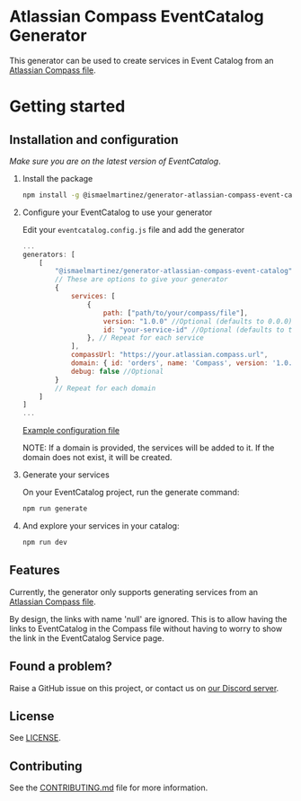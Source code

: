 # Atlassian Compass EventCatalog Generator

This generator can be used to create services in Event Catalog from an [Atlassian Compass file].

# Getting started

## Installation and configuration

_Make sure you are on the latest version of EventCatalog_.

1. Install the package

    ```sh
    npm install -g @ismaelmartinez/generator-atlassian-compass-event-catalog
    ```

1. Configure your EventCatalog to use your generator

    Edit your `eventcatalog.config.js` file and add the generator

    ```js
    ...
    generators: [
        [
            "@ismaelmartinez/generator-atlassian-compass-event-catalog",
            // These are options to give your generator
            {
                services: [
                    {
                        path: ["path/to/your/compass/file"],
                        version: "1.0.0" //Optional (defaults to 0.0.0)
                        id: "your-service-id" //Optional (defaults to the `name` in the compass file)
                    }, // Repeat for each service
                ],
                compassUrl: "https://your.atlassian.compass.url",
                domain: { id: 'orders', name: 'Compass', version: '1.0.0' }, //Optional
                debug: false //Optional
            }
            // Repeat for each domain
        ]
    ]
    ...
    ```
    [Example configuration file](examples/eventcatalog.config.js)

    NOTE: If a domain is provided, the services will be added to it. If the domain does not exist, it will be created.

1. Generate your services

    On your EventCatalog project, run the generate command:

    ```sh
    npm run generate
    ```

1. And explore your services in your catalog:

    ```sh
    npm run dev
    ```

## Features

Currently, the generator only supports generating services from an [Atlassian Compass file].

By design, the links with name 'null' are ignored. This is to allow having the links to EventCatalog in the Compass file without having to worry to show the link in the EventCatalog Service page.

## Found a problem?

Raise a GitHub issue on this project, or contact us on [our Discord server](https://discord.gg/3rjaZMmrAm).

## License

See [LICENSE](LICENSE).

## Contributing

See the [CONTRIBUTING.md](CONTRIBUTING.md) file for more information.

[Atlassian Compass file]: https://developer.atlassian.com/cloud/compass/config-as-code/structure-and-contents-of-a-compass-yml-file/
